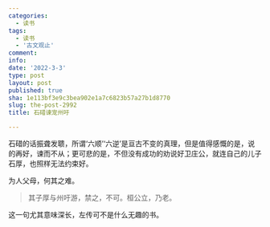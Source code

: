 ```yaml
---
categories:
  - 读书
tags:
  - 读书
  - '古文观止'
comment: 
info: 
date: '2022-3-3'
type: post
layout: post
published: true
sha: 1e113bf3e9c3bea902e1a7c6823b57a27b1d8770
slug: the-post-2992
title: 石碏谏宠州吁

---
```


石碏的话振聋发聩，所谓‘六顺’‘六逆’是亘古不变的真理，但是值得感慨的是，说的再好，谏而不从；更可悲的是，不但没有成功的劝说好卫庄公，就连自己的儿子石厚，也照样无法约束好。

为人父母，何其之难。

> 其子厚与州吁游，禁之，不可。桓公立，乃老。

这一句尤其意味深长，左传可不是什么无趣的书。
